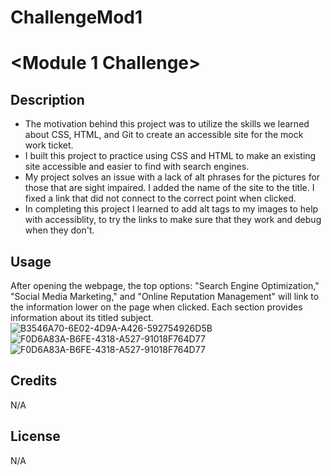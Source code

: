 # ChallengeMod1
# <Module 1 Challenge>

## Description

- The motivation behind this project was to utilize the skills we learned about CSS, HTML, and Git to create an accessible site for the mock work ticket. 
- I built this project to practice using CSS and HTML to make an existing site accessible and easier to find with search engines. 
- My project solves an issue with a lack of alt phrases for the pictures for those that are sight impaired. I added the name of the site to the title. I fixed a link that did not connect to the correct point when clicked. 
- In completing this project I learned to add alt tags to my images to help with accessiblity, to try the links to make sure that they work and debug when they don't. 

## Usage

After opening the webpage, the top options: "Search Engine Optimization," "Social Media Marketing," and "Online Reputation Management" will link to the information lower on the page when clicked. Each section provides information about its titled subject. 
![B3546A70-6E02-4D9A-A426-592754926D5B](https://user-images.githubusercontent.com/123035338/220269998-70d4a4fa-7a96-4952-8b02-5a41bec26092.jpeg)
![F0D6A83A-B6FE-4318-A527-91018F764D77](https://user-images.githubusercontent.com/123035338/220270180-0b2d1725-1c2b-4b33-9e3a-16dd49af9140.jpeg)
![F0D6A83A-B6FE-4318-A527-91018F764D77](https://user-images.githubusercontent.com/123035338/220270337-0e463b24-bb04-4141-bed7-1e1b18dc259a.jpeg)

## Credits


N/A

## License

N/A

